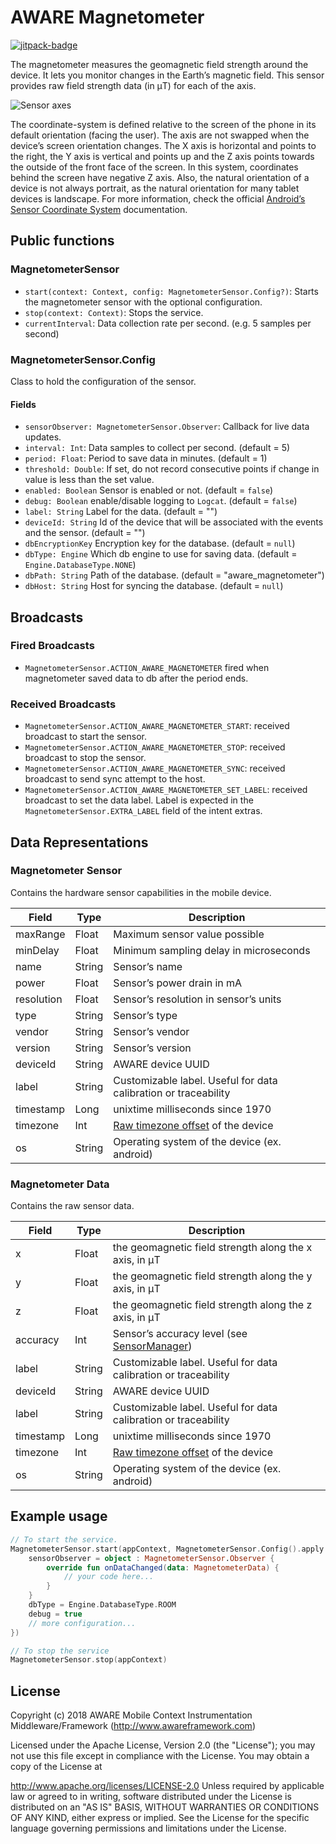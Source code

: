 # AWARE Magnetometer

[![jitpack-badge](https://jitpack.io/v/awareframework/com.aware.android.sensor.magnetometer.svg)](https://jitpack.io/#awareframework/com.aware.android.sensor.magnetometer)

The magnetometer measures the geomagnetic field strength around the device. It lets you monitor changes in the Earth’s magnetic field. This sensor provides raw field strength data (in μT) for each of the axis.

![Sensor axes](http://www.awareframework.com/wp-content/uploads/2015/01/axis_device.png)

The coordinate-system is defined relative to the screen of the phone in its default orientation (facing the user). The axis are not swapped when the device’s screen orientation changes. The X axis is horizontal and points to the right, the Y axis is vertical and points up and the Z axis points towards the outside of the front face of the screen. In this system, coordinates behind the screen have negative Z axis. Also, the natural orientation of a device is not always portrait, as the natural orientation for many tablet devices is landscape. For more information, check the official [Android’s Sensor Coordinate System][3] documentation.

## Public functions

### MagnetometerSensor

+ `start(context: Context, config: MagnetometerSensor.Config?)`: Starts the magnetometer sensor with the optional configuration.
+ `stop(context: Context)`: Stops the service.
+ `currentInterval`: Data collection rate per second. (e.g. 5 samples per second)

### MagnetometerSensor.Config

Class to hold the configuration of the sensor.

#### Fields

+ `sensorObserver: MagnetometerSensor.Observer`: Callback for live data updates.
+ `interval: Int`: Data samples to collect per second. (default = 5)
+ `period: Float`: Period to save data in minutes. (default = 1)
+ `threshold: Double`: If set, do not record consecutive points if change in value is less than the set value.
+ `enabled: Boolean` Sensor is enabled or not. (default = `false`)
+ `debug: Boolean` enable/disable logging to `Logcat`. (default = `false`)
+ `label: String` Label for the data. (default = "")
+ `deviceId: String` Id of the device that will be associated with the events and the sensor. (default = "")
+ `dbEncryptionKey` Encryption key for the database. (default = `null`)
+ `dbType: Engine` Which db engine to use for saving data. (default = `Engine.DatabaseType.NONE`)
+ `dbPath: String` Path of the database. (default = "aware_magnetometer")
+ `dbHost: String` Host for syncing the database. (default = `null`)

## Broadcasts

### Fired Broadcasts

+ `MagnetometerSensor.ACTION_AWARE_MAGNETOMETER` fired when magnetometer saved data to db after the period ends.

### Received Broadcasts

+ `MagnetometerSensor.ACTION_AWARE_MAGNETOMETER_START`: received broadcast to start the sensor.
+ `MagnetometerSensor.ACTION_AWARE_MAGNETOMETER_STOP`: received broadcast to stop the sensor.
+ `MagnetometerSensor.ACTION_AWARE_MAGNETOMETER_SYNC`: received broadcast to send sync attempt to the host.
+ `MagnetometerSensor.ACTION_AWARE_MAGNETOMETER_SET_LABEL`: received broadcast to set the data label. Label is expected in the `MagnetometerSensor.EXTRA_LABEL` field of the intent extras.

## Data Representations

### Magnetometer Sensor

Contains the hardware sensor capabilities in the mobile device.

| Field      | Type   | Description                                                     |
| ---------- | ------ | --------------------------------------------------------------- |
| maxRange   | Float  | Maximum sensor value possible                                   |
| minDelay   | Float  | Minimum sampling delay in microseconds                          |
| name       | String | Sensor’s name                                                  |
| power      | Float  | Sensor’s power drain in mA                                     |
| resolution | Float  | Sensor’s resolution in sensor’s units                         |
| type       | String | Sensor’s type                                                  |
| vendor     | String | Sensor’s vendor                                                |
| version    | String | Sensor’s version                                               |
| deviceId   | String | AWARE device UUID                                               |
| label      | String | Customizable label. Useful for data calibration or traceability |
| timestamp  | Long   | unixtime milliseconds since 1970                                |
| timezone   | Int    | [Raw timezone offset][1] of the device                          |
| os         | String | Operating system of the device (ex. android)                    |

### Magnetometer Data

Contains the raw sensor data.

| Field     | Type   | Description                                                     |
| --------- | ------ | --------------------------------------------------------------- |
| x         | Float  | the geomagnetic field strength along the x axis, in μT          |
| y         | Float  | the geomagnetic field strength along the y axis, in μT          |
| z         | Float  | the geomagnetic field strength along the z axis, in μT          |
| accuracy  | Int    | Sensor’s accuracy level (see [SensorManager][2])               |
| label     | String | Customizable label. Useful for data calibration or traceability |
| deviceId  | String | AWARE device UUID                                               |
| label     | String | Customizable label. Useful for data calibration or traceability |
| timestamp | Long   | unixtime milliseconds since 1970                                |
| timezone  | Int    | [Raw timezone offset][1] of the device                          |
| os        | String | Operating system of the device (ex. android)                    |

## Example usage

```kotlin
// To start the service.
MagnetometerSensor.start(appContext, MagnetometerSensor.Config().apply {
    sensorObserver = object : MagnetometerSensor.Observer {
        override fun onDataChanged(data: MagnetometerData) {
            // your code here...
        }
    }
    dbType = Engine.DatabaseType.ROOM
    debug = true
    // more configuration...
})

// To stop the service
MagnetometerSensor.stop(appContext)
```

## License

Copyright (c) 2018 AWARE Mobile Context Instrumentation Middleware/Framework (http://www.awareframework.com)

Licensed under the Apache License, Version 2.0 (the "License"); you may not use this file except in compliance with the License. You may obtain a copy of the License at

http://www.apache.org/licenses/LICENSE-2.0
Unless required by applicable law or agreed to in writing, software distributed under the License is distributed on an "AS IS" BASIS, WITHOUT WARRANTIES OR CONDITIONS OF ANY KIND, either express or implied. See the License for the specific language governing permissions and limitations under the License.

[1]: https://developer.android.com/reference/java/util/TimeZone#getRawOffset()
[2]: http://developer.android.com/reference/android/hardware/SensorManager.html
[3]: http://developer.android.com/guide/topics/sensors/sensors_overview.html#sensors-coords